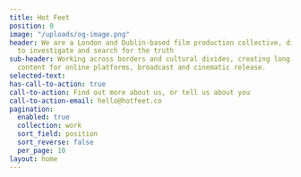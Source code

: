 ```yaml
---
title: Hot Feet
position: 0
image: "/uploads/og-image.png"
header: We are a London and Dublin-based film production collective, digging deep
  to investigate and search for the truth
sub-header: Working across borders and cultural divides, creating long and short-form
  content for online platforms, broadcast and cinematic release.
selected-text: 
has-call-to-action: true
call-to-action: Find out more about us, or tell us about you
call-to-action-email: hello@hotfeet.co
pagination:
  enabled: true
  collection: work
  sort_field: position
  sort_reverse: false
  per_page: 10
layout: home
---
```


